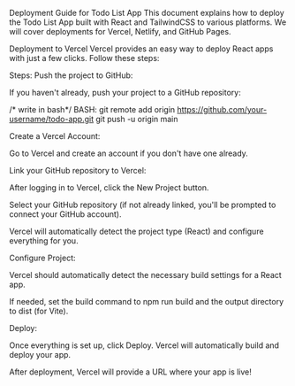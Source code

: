 Deployment Guide for Todo List App
This document explains how to deploy the Todo List App built with React and TailwindCSS to various platforms. We will cover deployments for Vercel, Netlify, and GitHub Pages.

Deployment to Vercel
Vercel provides an easy way to deploy React apps with just a few clicks. Follow these steps:

Steps:
Push the project to GitHub:

If you haven't already, push your project to a GitHub repository:

/* write in bash*/
BASH:
git remote add origin https://github.com/your-username/todo-app.git
git push -u origin main

Create a Vercel Account:

Go to Vercel and create an account if you don't have one already.

Link your GitHub repository to Vercel:

After logging in to Vercel, click the New Project button.

Select your GitHub repository (if not already linked, you'll be prompted to connect your GitHub account).

Vercel will automatically detect the project type (React) and configure everything for you.

Configure Project:

Vercel should automatically detect the necessary build settings for a React app.

If needed, set the build command to npm run build and the output directory to dist (for Vite).

Deploy:

Once everything is set up, click Deploy. Vercel will automatically build and deploy your app.

After deployment, Vercel will provide a URL where your app is live!

